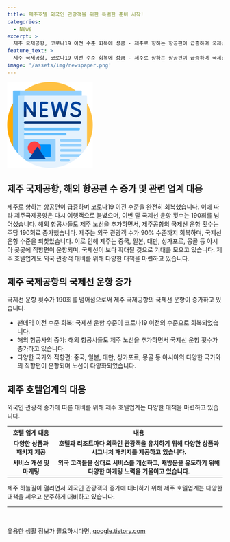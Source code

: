 ```yaml
---
title: 제주호텔 외국인 관광객을 위한 특별한 준비 시작!
categories:
  - News
excerpt: >
  제주 국제공항, 코로나19 이전 수준 회복에 성큼 - 제주로 향하는 항공편이 급증하며 국제선 운항 횟수가 190회로 증가했다. 제주국제공항은 외국인 관광객 수가 증가하며 호텔업계 역시 외국인 고객 유치에 범상찮은 노력을 기울이고 있다. 이에 따라 제주도는 다양한 아시아 국가에서의 방문객으로 붐볐다.
feature_text: >
  제주 국제공항, 코로나19 이전 수준 회복에 성큼 - 제주로 향하는 항공편이 급증하며 국제선 운항 횟수가 190회로 증가했다. 제주국제공항은 외국인 관광객 수가 증가하며 호텔업계 역시 외국인 고객 유치에 범상찮은 노력을 기울이고 있다. 이에 따라 제주도는 다양한 아시아 국가에서의 방문객으로 붐볐다.
image: '/assets/img/newspaper.png'
---
```


<p><img src="/assets/img/newspaper.png" alt="kimp 속보" /></p>

<h2>제주 국제공항, 해외 항공편 수 증가 및 관련 업계 대응</h2>

<p data-ke-size="size16">제주로 향하는 항공편이 급증하며 코로나19 이전 수준을 완전히 회복했습니다. 이에 따라 제주국제공항은 다시 여행객으로 붐볐으며, 이번 달 국제선 운항 횟수는 190회를 넘어섰습니다. 해외 항공사들도 제주 노선을 추가하면서, 제주공항의 국제선 운항 횟수는 주당 190회로 증가했습니다. 제주는 외국 관광객 수가 90% 수준까지 회복하며, 국제선 운항 수준을 되찾았습니다. 이로 인해 제주는 중국, 일본, 대만, 싱가포르, 몽골 등 아시아 곳곳에 직항편이 운항되며, 국제선이 보다 확대될 것으로 기대를 모으고 있습니다. 제주 호텔업계도 외국 관광객 대비를 위해 다양한 대책을 마련하고 있습니다.</p>

<h2 data-ke-size="size26">제주 국제공항의 국제선 운항 증가</h2>

<p data-ke-size="size16">국제선 운항 횟수가 190회를 넘어섬으로써 제주 국제공항의 국제선 운항이 증가하고 있습니다.</p>

<ul>
  <li>팬데믹 이전 수준 회복: 국제선 운항 수준이 코로나19 이전의 수준으로 회복되었습니다.</li>
  <li>해외 항공사의 증가: 해외 항공사들도 제주 노선을 추가하면서 국제선 운항 횟수가 증가하고 있습니다.</li>
  <li>다양한 국가와 직항편: 중국, 일본, 대만, 싱가포르, 몽골 등 아시아의 다양한 국가와의 직항편이 운항되며 노선이 다양화되었습니다.</li>
</ul>

<h2 data-ke-size="size26">제주 호텔업계의 대응</h2>

<p data-ke-size="size16">외국인 관광객 증가에 따른 대비를 위해 제주 호텔업계는 다양한 대책을 마련하고 있습니다. </p>

<table>
  <tr>
    <th style="text-align: center; height: 17px;"><b>호텔 업계 대응</b></th>
    <th style="text-align: center; height: 17px;"><b>내용</b></th>
  </tr>
  <tr>
    <td style="text-align: center; height: 17px;"><b>다양한 상품과 패키지 제공</b></td>
    <td style="text-align: center; height: 17px;"><b>호텔과 리조트마다 외국인 관광객을 유치하기 위해 다양한 상품과 시그니처 패키지를 제공하고 있습니다.</b></td>
  </tr>
  <tr>
    <td style="text-align: center; height: 17px;"><b>서비스 개선 및 마케팅</b></td>
    <td style="text-align: center; height: 17px;"><b>외국 고객들을 상대로 서비스를 개선하고, 재방문을 유도하기 위해 다양한 마케팅 노력을 기울이고 있습니다.</b></td>
  </tr>
</table>

<p data-ke-size="size16">제주 하늘길이 열리면서 외국인 관광객의 증가에 대비하기 위해 제주 호텔업계는 다양한 대책을 세우고 분주하게 대비하고 있습니다.</p>

<hr>

<p data-ke-size="size16">&nbsp;</p>
유용한 생활 정보가 필요하시다면, <a href="https://qoogle.tistory.com" rel="dofollow">qoogle.tistory.com</a>


